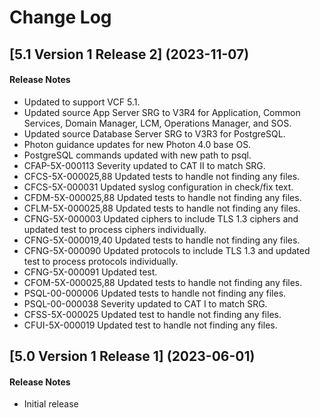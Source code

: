 # Change Log

## [5.1 Version 1 Release 2] (2023-11-07)

#### Release Notes
- Updated to support VCF 5.1.
- Updated source App Server SRG to V3R4 for Application, Common Services, Domain Manager, LCM, Operations Manager, and SOS.
- Updated source Database Server SRG to V3R3 for PostgreSQL.
- Photon guidance updates for new Photon 4.0 base OS.
- PostgreSQL commands updated with new path to psql.
- CFAP-5X-000113 Severity updated to CAT II to match SRG.
- CFCS-5X-000025,88 Updated tests to handle not finding any files.
- CFCS-5X-000031 Updated syslog configuration in check/fix text.
- CFDM-5X-000025,88 Updated tests to handle not finding any files.
- CFLM-5X-000025,88 Updated tests to handle not finding any files.
- CFNG-5X-000003 Updated ciphers to include TLS 1.3 ciphers and updated test to process ciphers individually.
- CFNG-5X-000019,40 Updated tests to handle not finding any files.
- CFNG-5X-000090 Updated protocols to include TLS 1.3 and updated test to process protocols individually.
- CFNG-5X-000091 Updated test.
- CFOM-5X-000025,88 Updated tests to handle not finding any files.
- PSQL-00-000006 Updated tests to handle not finding any files.
- PSQL-00-000038 Severity updated to CAT I to match SRG.
- CFSS-5X-000025 Updated test to handle not finding any files.
- CFUI-5X-000019 Updated test to handle not finding any files.

## [5.0 Version 1 Release 1] (2023-06-01)

#### Release Notes
- Initial release
